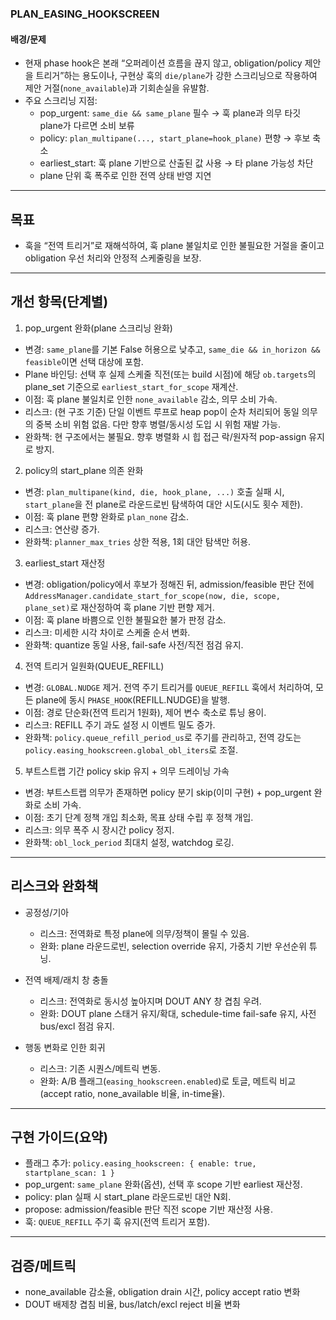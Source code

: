 ### PLAN_EASING_HOOKSCREEN

#### 배경/문제
- 현재 phase hook은 본래 “오퍼레이션 흐름을 끊지 않고, obligation/policy 제안을 트리거”하는 용도이나,
  구현상 훅의 `die/plane`가 강한 스크리닝으로 작용하여 제안 거절(`none_available`)과 기회손실을 유발함.
- 주요 스크리닝 지점:
  - pop_urgent: `same_die && same_plane` 필수 → 훅 plane과 의무 타깃 plane가 다르면 소비 보류
  - policy: `plan_multipane(..., start_plane=hook_plane)` 편향 → 후보 축소
  - earliest_start: 훅 plane 기반으로 산출된 값 사용 → 타 plane 가능성 차단
  - plane 단위 훅 폭주로 인한 전역 상태 반영 지연

---

## 목표
- 훅을 “전역 트리거”로 재해석하여, 훅 plane 불일치로 인한 불필요한 거절을 줄이고
  obligation 우선 처리와 안정적 스케줄링을 보장.

---

## 개선 항목(단계별)

1) pop_urgent 완화(plane 스크리닝 완화)
- 변경: `same_plane`를 기본 False 허용으로 낮추고, `same_die && in_horizon && feasible`이면 선택 대상에 포함.
- Plane 바인딩: 선택 후 실제 스케줄 직전(또는 build 시점)에 해당 `ob.targets`의 plane_set 기준으로 `earliest_start_for_scope` 재계산.
- 이점: 훅 plane 불일치로 인한 `none_available` 감소, 의무 소비 가속.
- 리스크: (현 구조 기준) 단일 이벤트 루프로 heap pop이 순차 처리되어 동일 의무의 중복 소비 위험 없음. 다만 향후 병렬/동시성 도입 시 위험 재발 가능.
- 완화책: 현 구조에서는 불필요. 향후 병렬화 시 힙 접근 락/원자적 pop-assign 유지로 방지.

2) policy의 start_plane 의존 완화
- 변경: `plan_multipane(kind, die, hook_plane, ...)` 호출 실패 시, `start_plane`을 전 plane로 라운드로빈 탐색하여 대안 시도(시도 횟수 제한).
- 이점: 훅 plane 편향 완화로 `plan_none` 감소.
- 리스크: 연산량 증가.
- 완화책: `planner_max_tries` 상한 적용, 1회 대안 탐색만 허용.

3) earliest_start 재산정
- 변경: obligation/policy에서 후보가 정해진 뒤, admission/feasible 판단 전에 `AddressManager.candidate_start_for_scope(now, die, scope, plane_set)`로 재산정하여 훅 plane 기반 편향 제거.
- 이점: 훅 plane 바쁨으로 인한 불필요한 불가 판정 감소.
- 리스크: 미세한 시각 차이로 스케줄 순서 변화.
- 완화책: quantize 동일 사용, fail-safe 사전/직전 점검 유지.

4) 전역 트리거 일원화(QUEUE_REFILL)
- 변경: `GLOBAL.NUDGE` 제거. 전역 주기 트리거를 `QUEUE_REFILL` 훅에서 처리하여, 모든 plane에 동시 `PHASE_HOOK`(REFILL.NUDGE)을 발행.
- 이점: 경로 단순화(전역 트리거 1원화), 제어 변수 축소로 튜닝 용이.
- 리스크: REFILL 주기 과도 설정 시 이벤트 밀도 증가.
- 완화책: `policy.queue_refill_period_us`로 주기를 관리하고, 전역 강도는 `policy.easing_hookscreen.global_obl_iters`로 조절.

5) 부트스트랩 기간 policy skip 유지 + 의무 드레이닝 가속
- 변경: 부트스트랩 의무가 존재하면 policy 분기 skip(이미 구현) + pop_urgent 완화로 소비 가속.
- 이점: 초기 단계 정책 개입 최소화, 목표 상태 수립 후 정책 개입.
- 리스크: 의무 폭주 시 장시간 policy 정지.
- 완화책: `obl_lock_period` 최대치 설정, watchdog 로깅.

---

## 리스크와 완화책

- 공정성/기아
  - 리스크: 전역화로 특정 plane에 의무/정책이 몰릴 수 있음.
  - 완화: plane 라운드로빈, selection override 유지, 가중치 기반 우선순위 튜닝.

- 전역 배제/래치 창 충돌
  - 리스크: 전역화로 동시성 높아지며 DOUT ANY 창 겹침 우려.
  - 완화: DOUT plane 스태거 유지/확대, schedule-time fail-safe 유지, 사전 bus/excl 점검 유지.

- 행동 변화로 인한 회귀
  - 리스크: 기존 시퀀스/메트릭 변동.
  - 완화: A/B 플래그(`easing_hookscreen.enabled`)로 토글, 메트릭 비교(accept ratio, none_available 비율, in-time율).

---

## 구현 가이드(요약)
- 플래그 추가: `policy.easing_hookscreen: { enable: true, startplane_scan: 1 }`
- pop_urgent: `same_plane` 완화(옵션), 선택 후 scope 기반 earliest 재산정.
- policy: plan 실패 시 start_plane 라운드로빈 대안 N회.
- propose: admission/feasible 판단 직전 scope 기반 재산정 사용.
- 훅: `QUEUE_REFILL` 주기 훅 유지(전역 트리거 포함).

---

## 검증/메트릭
- none_available 감소율, obligation drain 시간, policy accept ratio 변화
- DOUT 배제창 겹침 비율, bus/latch/excl reject 비율 변화


